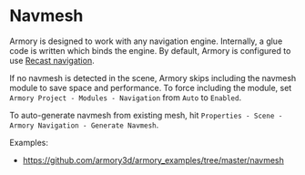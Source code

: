 # Navmesh

Armory is designed to work with any navigation engine. Internally, a glue code is written which binds the engine. By default, Armory is configured to use [Recast navigation](https://github.com/armory3d/haxerecast).

If no navmesh is detected in the scene, Armory skips including the navmesh module to save space and performance. To force including the module, set `Armory Project - Modules - Navigation` from `Auto` to `Enabled`.

To auto-generate navmesh from existing mesh, hit `Properties - Scene - Armory Navigation - Generate Navmesh`.

Examples:
- https://github.com/armory3d/armory_examples/tree/master/navmesh
